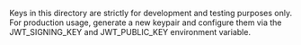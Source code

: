 Keys in this directory are strictly for development and testing purposes only. For production usage, generate a new 
keypair and configure them via the JWT_SIGNING_KEY and JWT_PUBLIC_KEY environment variable.
